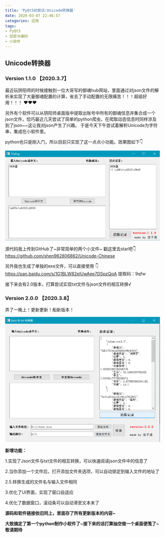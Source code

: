```yaml
---
title: 'PyQt5初尝试:Unicode转换器'
date: 2020-03-07 22:46:57
categories: 应用
tags:
- PyQt5
- 加密与编码
- 小软件
---
```


## Unicode转换器

### Version 1.1.0 【2020.3.7】

最近玩阴阳师的时候接触到一位大哥写的御魂hub网站，里面通过对json文件的解析来实现了大量御魂配置的计算，省去了手动配置的无限痛苦！！！超级好用！！！ ❤❤❤

另外有个软件可以从阴阳师桌面版中提取出账号中所有的御魂信息并集合成一个json文件，恰巧最近几天尝试了简单的python爬虫，在爬取动态信息时同样涉及到了json~~这让我对json产生了兴趣。
于是今天下午尝试着解析Unicode为字符串，集成在小软件里。

<!-- more -->

python也只是刚入门，所以目前只实现了这一点点小功能。效果图如下👇

![img](PyQt5初尝试-Unicode转换器/UI.png)

源代码我上传到GitHub了~非常简单的两个小文件~ 戳这里去star吧👇https://github.com/shen962806862/Unicode-Chinese

另外我也生成了单独的exe文件，可以直接使用 👇https://pan.baidu.com/s/1G1BLW82elUwAee7DSpzQqA 提取码：9qfw

接下来会有2.0版本，打算尝试实现txt文件与json文件的相互转换√

###  Version 2.0.0 【2020.3.8】

弄了一晚上！更新更新！船新版本！

![img](PyQt5初尝试-Unicode转换器/UI-1.png)

**新增功能：**

1.实现了Json文件与txt文件的相互转换，可以快速阅读json文件中的信息了

2.当你添加一个文件后，打开添加文件夹选项，可以自动锁定到输入文件的地址了

2.5.转换生成的文件名与输入文件相同

3.优化了UI界面，实现了窗口自适应

4.优化了数据窗口，滚动条可以自动滑至文本末了

**源码和软件链接依旧同上，里面存了所有更新版本的内容~**

**大致搞定了第一个python制作小软件了~接下来的话打算抽空做一个桌面便笺了~敬请期待**
